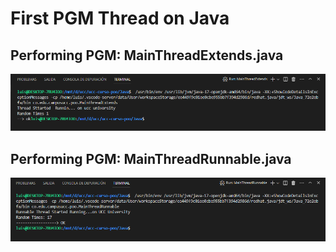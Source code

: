 # First PGM Thread on Java

## Performing PGM: MainThreadExtends.java
![MainThreadExtends](./images/MainThreadExtends.png)

## Performing PGM: MainThreadRunnable.java
![MainThreadRunnable](./images/MainThreadRunnable.png)